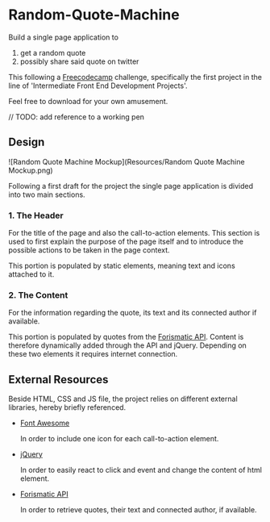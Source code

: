 # Random-Quote-Machine

Build a single page application to 

1. get a random quote
2. possibly share said quote on twitter

This following a [Freecodecamp](Freecodecamp.org) challenge, specifically the first project in the line of 
'Intermediate Front End Development Projects'.

Feel free to download for your own amusement. 

// TODO: add reference to a working pen 

## Design 

![Random Quote Machine Mockup](Resources/Random Quote Machine Mockup.png)

Following a first draft for the project the single page application is divided into two main sections.

### 1. The Header

For the title of the page and also the call-to-action elements. This section is used to first explain the purpose of the page itself and to introduce the possible actions to be taken in the page context.

This portion is populated by static elements, meaning text and icons attached to it.

### 2. The Content

For the information regarding the quote, its text and its connected author if available. 

This portion is populated by quotes from the [Forismatic API](https://forismatic.com/en/api/). Content is therefore dynamically added through the API and jQuery. Depending on these two elements it requires internet connection.


## External Resources 

Beside HTML, CSS and JS file, the project relies on different external libraries, hereby briefly referenced.

- [Font Awesome](http://fontawesome.io/)

  In order to include one icon for each call-to-action element. 
  
- [jQuery](http://code.jquery.com/)

  In order to easily react to click and event and change the content of html element.
  
- [Forismatic API](https://forismatic.com/en/api/)

  In order to retrieve quotes, their text and connected author, if available.
  
